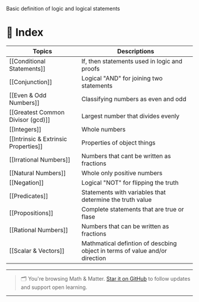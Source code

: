 Basic definition of logic and logical statements

# 🧭 Index

| Topics                               | Descriptions                                                                |
| ------------------------------------ | --------------------------------------------------------------------------- |
| [[Conditional Statements]]           | If, then statements used in logic and proofs                                |
| [[Conjunction]]                      | Logical "AND" for joining two statements                                    |
| [[Even & Odd Numbers]]               | Classifying numbers as even and odd                                         |
| [[Greatest Common Divisor (gcd)]]    | Largest number that divides evenly                                          |
| [[Integers]]                         | Whole numbers                                                               |
| [[Intrinsic & Extrinsic Properties]] | Properties of object things                                                 |
| [[Irrational Numbers]]               | Numbers that cant be written as fractions                                   |
| [[Natural Numbers]]                  | Whole only positive numbers                                                 |
| [[Negation]]                         | Logical "NOT" for flipping the truth                                        |
| [[Predicates]]                       | Statements with variables that determine the truth value                    |
| [[Propositions]]                     | Complete statements that are true or flase                                  |
| [[Rational Numbers]]                 | Numbers that can be written as fractions                                    |
| [[Scalar & Vectors]]                 | Mathmatical defintion of descbing object in terms of value and/or direction |


---

> 🗂️ You're browsing Math & Matter. [Star it on GitHub](https://github.com/rajeevphysics/Obsidian-MathMatter) to follow updates and support open learning.

---

